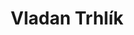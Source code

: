 ---
layout: about-me
title: Vladan Trhlík
github_username:  vladantrhlik
permalink: /members/vladantrhlik
authorSkills: >-
    <p>Programování</p><p>Skateboarding</p>

author_bio: Nadějný programátor a suprový skejťák, náš odborník na IT, IoT, TCP, mechanické klávesnice a všechny drobnosti.

show_author_work_experiences: true
show_author_education_details: true
show_author_project_details: false

author_education_details:
              - college_logo: gymso.png
                college_name: Gymso
                college_url: https://gymso.cz
                college_degree: Osmileté Gymnázium
                # description: Bachelor of Technology
                visibility: true

author_work_experiences:
            - company_name: Imperiál
              company_logo: imperial.png
              company_url: https://www.spa-hotel-imperial.cz
              designation: Číšník
              # description: Worked on various Google Products
              visibility: true
---